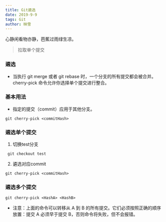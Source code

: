 ```yaml
---
title: Git遴选
date: 2019-9-9
tags: Git
author: 映雪
---
```


心静闲看物亦静，芭蕉过雨绿生凉。

<!--more-->

> 拉取单个提交

### 遴选

- 当执行 git merge 或者 git rebase 时，一个分支的所有提交都会被合并。cherry-pick 命令允许你选择单个提交进行整合。

### 基本用法

- 指定的提交（commit）应用于其他分支。

```
git cherry-pick <commitHash>
```

### 遴选单个提交

1. 切换test分支

```
 git checkout test

```

2. 遴选对应commit 

```
git cherry-pick <commitHash>
```

### 遴选多个提交

```
git cherry-pick <HashA> <HashB>
```

- 注意：上面的命令可以转移从 A 到 B 的所有提交。它们必须按照正确的顺序放置：提交 A 必须早于提交 B，否则命令将失败，但不会报错。